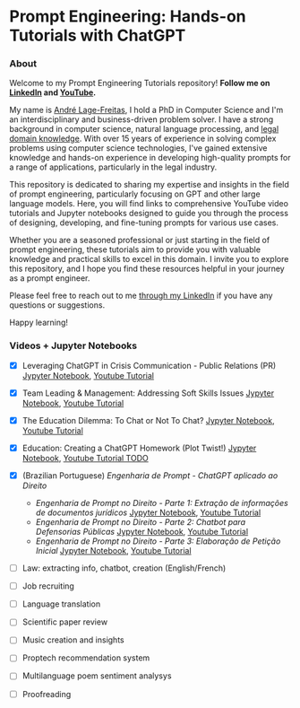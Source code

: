 # Prompt Engineering: Hands-on Tutorials with ChatGPT 

<!--center><img src="/repo-banner.png" alt="MarineGEO circle logo" style="height: 200px"/></center>-->

### About

Welcome to my Prompt Engineering Tutorials repository! **Follow me on [LinkedIn](www.linkedin.com/comm/mynetwork/discovery-see-all?usecase=PEOPLE_FOLLOWS&followMember=lage) and [YouTube](https://www.youtube.com/channel/UCLPXTzvZ8IFrU6hBTeo1C-Q).**

My name is [André Lage-Freitas](www.linkedin.com/in/lage), I hold a PhD in Computer Science and I'm an interdisciplinary and business-driven problem solver. I have a strong background in computer science, natural language processing, and [legal domain knowledge](https://peerj.com/articles/cs-904/). With over 15 years of experience in solving complex problems using computer science technologies, I've gained extensive knowledge and hands-on experience in developing high-quality prompts for a range of applications, particularly in the legal industry.

This repository is dedicated to sharing my expertise and insights in the field of prompt engineering, particularly focusing on GPT and other large language models. Here, you will find links to comprehensive YouTube video tutorials and Jupyter notebooks designed to guide you through the process of designing, developing, and fine-tuning prompts for various use cases. 

Whether you are a seasoned professional or just starting in the field of prompt engineering, these tutorials aim to provide you with valuable knowledge and practical skills to excel in this domain. I invite you to explore this repository, and I hope you find these resources helpful in your journey as a prompt engineer.

Please feel free to reach out to me [through my LinkedIn](www.linkedin.com/in/lage) if you have any questions or suggestions.

Happy learning! 

### Videos + Jupyter Notebooks

- [x] Leveraging ChatGPT in Crisis Communication - Public Relations (PR) [Jypyter Notebook](https://github.com/lagefreitas/prompt-engineering/blob/14247cbf10436633fc0601fd4cfa76f3b6a4e769/PR-crisis-communication.ipynb), [Youtube Tutorial](https://youtu.be/JUL3SvS5Gn0)
- [x] Team Leading & Management: Addressing Soft Skills Issues [Jypyter Notebook](https://github.com/lagefreitas/prompt-engineering/blob/14247cbf10436633fc0601fd4cfa76f3b6a4e769/prompt-engineering-team_mgmt-addressing_soft_skills_issues.ipynb), [Youtube Tutorial](https://youtu.be/_30ZbI_TYxI)
- [x] The Education Dilemma: To Chat or Not To Chat? [Jypyter Notebook](https://github.com/lagefreitas/prompt-engineering/blob/14247cbf10436633fc0601fd4cfa76f3b6a4e769/prompt-engineering-education.ipynb), [Youtube Tutorial](https://youtu.be/psfVcL14LSc)
- [x] Education: Creating a ChatGPT Homework (Plot Twist!) [Jypyter Notebook](https://github.com/lagefreitas/prompt-engineering/blob/4c4447f1026c5ddeef998cce6c91fde59c6b12f7/prompt-engineering-education-homework.ipynb), [Youtube Tutorial TODO](https://www.youtube.com/@lagefreitas/playlists)

- [x] (Brazilian Portuguese) _Engenharia de Prompt - ChatGPT aplicado ao Direito_
  - _Engenharia de Prompt no Direito - Parte 1: Extração de informações de documentos jurídicos_ [Jypyter Notebook](https://github.com/lagefreitas/prompt-engineering/blob/14247cbf10436633fc0601fd4cfa76f3b6a4e769/legal-prompt-engineering-portuguese-PT-BR.ipynb), [Youtube Tutorial](https://youtu.be/E_cTRolYxaI)
  - _Engenharia de Prompt no Direito - Parte 2: Chatbot para Defensorias Públicas_ [Jypyter Notebook](https://github.com/lagefreitas/prompt-engineering/blob/14247cbf10436633fc0601fd4cfa76f3b6a4e769/legal-prompt-engineering-portuguese-PT-BR.ipynb), [Youtube Tutorial](https://youtu.be/VW24JzOa_Ik)
  - _Engenharia de Prompt no Direito - Parte 3: Elaboração de Petição Inicial_ [Jypyter Notebook](https://github.com/lagefreitas/prompt-engineering/blob/14247cbf10436633fc0601fd4cfa76f3b6a4e769/legal-prompt-engineering-portuguese-PT-BR.ipynb), [Youtube Tutorial](https://youtu.be/Bnrv_zYtKMQ)
- [ ] Law: extracting info, chatbot, creation (English/French) 
- [ ] Job recruiting
- [ ] Language translation
- [ ] Scientific paper review
- [ ] Music creation and insights
- [ ] Proptech recommendation system
- [ ] Multilanguage poem sentiment analysys
- [ ] Proofreading

